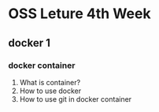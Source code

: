 # OSS Leture 4th Week
## docker 1
### docker container

1. What is container?
2. How to use docker
3. How to use git in docker container
